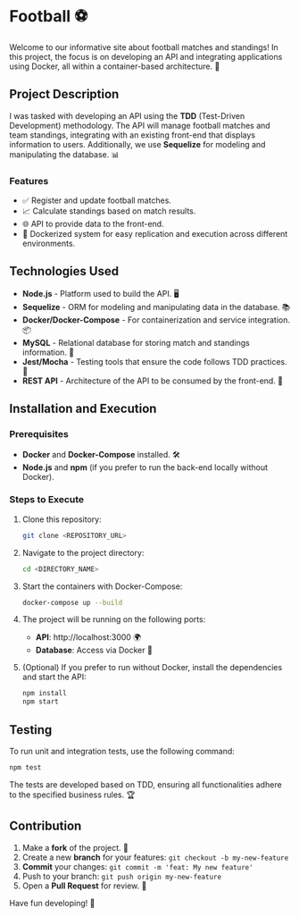# Football ⚽️

Welcome to our informative site about football matches and standings! In this project, the focus is on developing an API and integrating applications using Docker, all within a container-based architecture. 🚀

## Project Description

I was tasked with developing an API using the **TDD** (Test-Driven Development) methodology. The API will manage football matches and team standings, integrating with an existing front-end that displays information to users. Additionally, we use **Sequelize** for modeling and manipulating the database. 📊

### Features

- ✅ Register and update football matches.
- 📈 Calculate standings based on match results.
- 🌐 API to provide data to the front-end.
- 🐳 Dockerized system for easy replication and execution across different environments.

## Technologies Used

- **Node.js** - Platform used to build the API. 🖥️
- **Sequelize** - ORM for modeling and manipulating data in the database. 📚
- **Docker/Docker-Compose** - For containerization and service integration. 📦
- **MySQL** - Relational database for storing match and standings information. 💾
- **Jest/Mocha** - Testing tools that ensure the code follows TDD practices. 🧪
- **REST API** - Architecture of the API to be consumed by the front-end. 🌟

## Installation and Execution

### Prerequisites
- **Docker** and **Docker-Compose** installed. 🛠️
- **Node.js** and **npm** (if you prefer to run the back-end locally without Docker).

### Steps to Execute

1. Clone this repository:
    ```bash
    git clone <REPOSITORY_URL>
    ```

2. Navigate to the project directory:
    ```bash
    cd <DIRECTORY_NAME>
    ```

3. Start the containers with Docker-Compose:
    ```bash
    docker-compose up --build
    ```

4. The project will be running on the following ports:
   - **API**: http://localhost:3000 🌍
   - **Database**: Access via Docker 🔌

5. (Optional) If you prefer to run without Docker, install the dependencies and start the API:
    ```bash
    npm install
    npm start
    ```

## Testing

To run unit and integration tests, use the following command:

```bash
npm test
```

The tests are developed based on TDD, ensuring all functionalities adhere to the specified business rules. 🏆

## Contribution

1. Make a **fork** of the project. 🍴
2. Create a new **branch** for your features: `git checkout -b my-new-feature`
3. **Commit** your changes: `git commit -m 'feat: My new feature'`
4. Push to your branch: `git push origin my-new-feature`
5. Open a **Pull Request** for review. 📩

Have fun developing! 🎉
